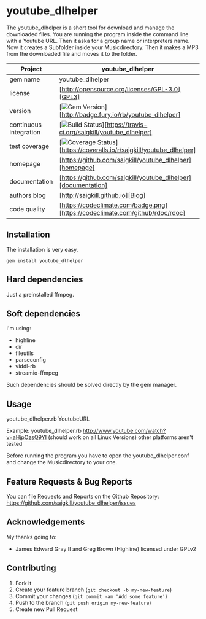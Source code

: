 # youtube_dlhelper

The youtube_dlhelper is a short tool for download and manage the downloaded files. You are running the program inside the command line with a Youtube URL. Then it aska for a
group name or interpreters name. Now it creates a Subfolder inside your Musicdirectory. Then it makes a MP3 from the downloaded file and moves it to the folder.


| Project                 |  youtube_dlhelper |
|------------------------ | ----------------- |
| gem name                |  youtube_dlhelper |
| license                 |  [http://opensource.org/licenses/GPL-3.0][GPL3]  |
| version                 |  [![Gem Version](https://badge.fury.io/rb/youtube_dlhelper.png)][http://badge.fury.io/rb/youtube_dlhelper] |
| continuous integration  |  [![Build Status](https://secure.travis-ci.org/saigkill/youtube_dlhelper.png?branch=master)][https://travis-ci.org/saigkill/youtube_dlhelper] |
| test coverage           |  [![Coverage Status](https://coveralls.io/repos/saigkill/youtube_dlhelper/badge.png)][https://coveralls.io/r/saigkill/youtube_dlhelper] |
| homepage                |  [https://github.com/saigkill/youtube_dlhelper][homepage] |
| documentation           |  [https://github.com/saigkill/youtube_dlhelper][documentation] |
| authors blog            |  [http://saigkill.github.io][Blog]
| code quality            |  [https://codeclimate.com/badge.png][https://codeclimate.com/github/rdoc/rdoc]

## Installation

The installation is very easy.

    gem install youtube_dlhelper

## Hard dependencies
Just a preinstalled ffmpeg.

## Soft dependencies
I'm using:

* highline
* dir
* fileutils
* parseconfig
* viddl-rb
* streamio-ffmpeg

Such dependencies should be solved directly by the gem manager.

## Usage
youtube_dlhelper.rb YoutubeURL

Example:
youtube_dlhelper.rb http://www.youtube.com/watch?v=aHjpOzsQ9YI (should work on all Linux Versions)
other platforms aren't tested

Before running the program you have to open the youtube_dlhelper.conf and change the Musicdirectory to your one.

## Feature Requests & Bug Reports
You can file Requests and Reports on the Github Repository: https://github.com/saigkill/youtube_dlhelper/issues

## Acknowledgements
My thanks going to:

* James Edward Gray II and Greg Brown (Highline) licensed under GPLv2

## Contributing

1. Fork it
2. Create your feature branch (`git checkout -b my-new-feature`)
3. Commit your changes (`git commit -am 'Add some feature'`)
4. Push to the branch (`git push origin my-new-feature`)
5. Create new Pull Request
